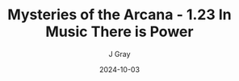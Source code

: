 ---
title: 'Mysteries of the Arcana - 1.23 In Music There is Power'
alt: 'Mysteries of the Arcana'
date: '2024-10-03'
author: 'J Gray'
artist: 'Keira'
---